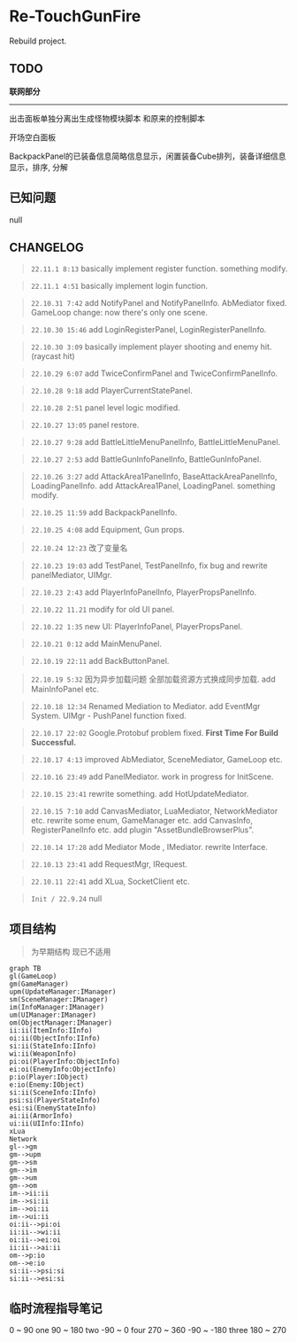 # Re-TouchGunFire

Rebuild project.

## TODO

**联网部分**

---

出击面板单独分离出生成怪物模块脚本 和原来的控制脚本

开场空白面板

BackpackPanel的已装备信息简略信息显示，闲置装备Cube排列，装备详细信息显示，排序, 分解


## 已知问题

null

## CHANGELOG

> `22.11.1 8:13`
basically implement register function. 
something modify. 

> `22.11.1 4:51`
basically implement login function. 

> `22.10.31 7:42`
add NotifyPanel and NotifyPanelInfo. 
AbMediator fixed. 
GameLoop change: now there's only one scene. 

> `22.10.30 15:46`
add LoginRegisterPanel, LoginRegisterPanelInfo. 

> `22.10.30 3:09`
basically implement player shooting and enemy hit. (raycast hit)

> `22.10.29 6:07`
add TwiceConfirmPanel and TwiceConfirmPanelInfo. 

> `22.10.28 9:18`
add PlayerCurrentStatePanel. 

> `22.10.28 2:51`
panel level logic modified. 

> `22.10.27 13:05`
panel restore. 

> `22.10.27 9:28`
add BattleLittleMenuPanelInfo, BattleLittleMenuPanel. 

> `22.10.27 2:53`
add BattleGunInfoPanelInfo, BattleGunInfoPanel. 

> `22.10.26 3:27`
add AttackArea1PanelInfo, BaseAttackAreaPanelInfo, LoadingPanelInfo. 
add AttackArea1Panel, LoadingPanel. 
something modify. 

> `22.10.25 11:59`
add BackpackPanelInfo. 

> `22.10.25 4:08`
add Equipment, Gun props. 

> `22.10.24 12:23`
改了变量名

> `22.10.23 19:03`
add TestPanel, TestPanelInfo, fix bug and rewrite panelMediator, UIMgr. 

> `22.10.23 2:43`
add PlayerInfoPanelInfo, PlayerPropsPanelInfo. 

> `22.10.22 11.21`
modify for old UI panel. 

> `22.10.22 1:35`
new UI: PlayerInfoPanel, PlayerPropsPanel. 

> `22.10.21 0:12`
add MainMenuPanel. 

> `22.10.19 22:11`
add BackButtonPanel. 

> `22.10.19 5:32`
因为异步加载问题 全部加载资源方式换成同步加载. 
add MainInfoPanel etc. 

> `22.10.18 12:34`
Renamed Mediation to Mediator. 
add EventMgr System. 
UIMgr - PushPanel function fixed. 

> `22.10.17 22:02`
Google.Protobuf problem fixed. 
**First Time For Build Successful.**

> `22.10.17 4:13`
improved AbMediator, SceneMediator, GameLoop etc. 

> `22.10.16 23:49`
add PanelMediator. 
work in progress for InitScene. 

> `22.10.15 23:41`
rewrite something. 
add HotUpdateMediator. 

> `22.10.15 7:10`
add CanvasMediator, LuaMediator, NetworkMediator etc. 
rewrite some enum, GameManager etc. 
add CanvasInfo, RegisterPanelInfo etc. 
add plugin "AssetBundleBrowserPlus". 

> `22.10.14 17:28`
add Mediator Mode , IMediator. 
rewrite Interface. 

> `22.10.13 23:41`
add RequestMgr, IRequest. 

> `22.10.11 22:41`
add XLua, SocketClient etc. 

> `Init / 22.9.24`
null



## 项目结构

> 为早期结构 现已不适用

```mermaid
graph TB
gl(GameLoop)
gm(GameManager)
upm(UpdateManager:IManager)
sm(SceneManager:IManager)
im(InfoManager:IManager)
um(UIManager:IManager)
om(ObjectManager:IManager)
ii:ii(ItemInfo:IInfo)
oi:ii(ObjectInfo:IInfo)
si:ii(StateInfo:IInfo)
wi:ii(WeaponInfo)
pi:oi(PlayerInfo:ObjectInfo)
ei:oi(EnemyInfo:ObjectInfo)
p:io(Player:IObject)
e:io(Enemy:IObject)
si:ii(SceneInfo:IInfo)
psi:si(PlayerStateInfo)
esi:si(EnemyStateInfo)
ai:ii(ArmorInfo)
ui:ii(UIInfo:IInfo)
xLua
Network
gl-->gm
gm-->upm
gm-->sm
gm-->im
gm-->um
gm-->om
im-->ii:ii
im-->si:ii
im-->oi:ii
im-->ui:ii
oi:ii-->pi:oi
ii:ii-->wi:ii
oi:ii-->ei:oi
ii:ii-->ai:ii
om-->p:io
om-->e:io
si:ii-->psi:si
si:ii-->esi:si
```
## 临时流程指导笔记


0 ~ 90 one 
90 ~ 180 two
-90 ~ 0 four 270 ~ 360
-90 ~ -180 three 180 ~ 270


```